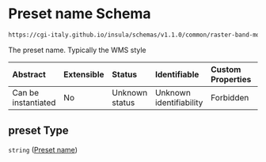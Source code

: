 # Preset name Schema

```txt
https://cgi-italy.github.io/insula/schemas/v1.1.0/common/raster-band-mode-config.schema.json#/$defs/rasterPresetBandRenderModeConfig/properties/preset
```

The preset name. Typically the WMS style

| Abstract            | Extensible | Status         | Identifiable            | Custom Properties | Additional Properties | Access Restrictions | Defined In                                                                                                         |
| :------------------ | :--------- | :------------- | :---------------------- | :---------------- | :-------------------- | :------------------ | :----------------------------------------------------------------------------------------------------------------- |
| Can be instantiated | No         | Unknown status | Unknown identifiability | Forbidden         | Allowed               | none                | [raster-band-mode-config.schema.json\*](schemas/common/raster-band-mode-config.schema.json) |

## preset Type

`string` ([Preset name](raster-band-mode-config-defs-preset-render-mode-config-properties-preset-name.md))
